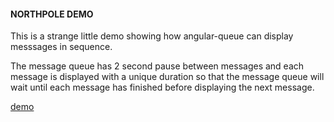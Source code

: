#### NORTHPOLE DEMO

This is a strange little demo showing how angular-queue can display messsages in sequence.  

The message queue has 2 second pause between messages and each message is displayed with a unique duration so that the message queue will wait until each message has finished before displaying the next message. 

[demo](http://www.headwinds.net/lab/angular-queue/northpole/)
